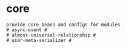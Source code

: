 # core

    provide core beans and configs for modules
    # async-event #
    # almost-universal-relationship #
    # user-meta-serializer #
